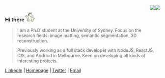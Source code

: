 <img align="right" src="https://github-readme-stats.vercel.app/api?username=JizhiziLi&show_icons=true&hide=contribs,issues" />

<img align="right" src="https://github-readme-stats-taupe-two.vercel.app/api/wakatime?username=jizhizili&custom_title=Weekly%20Development%20Breakdown&line_height=17" />

### Hi there <img  src="src/49JA.gif" width="30" height="30"/>

<!-- 👋 -->

> <p align='left'>I am a Ph.D student at the University of Sydney. Focus on the research fields: image matting, semantic segmentation, 3D reconstruction.</p>

> <p align='left'>Previously working as a full stack developer with NodeJS, ReactJS, IOS, and Andriod in Melbourne. Keen on developing all kinds of interesting projects.</p>


<p align="left">
  <a href="https://www.linkedin.com/in/jizhizi-li-a49a3b101/">LinkedIn</a> |
  <a href="https://jizhizili.github.io/homepage/">Homepage</a> |
  <a href="https://twitter.com/Jizhizi_Li">Twitter</a> |
  <a href="mailto: jizhizili@gmail.com">Email</a> 
</p>




